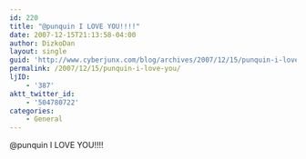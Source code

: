 ```yaml
---
id: 220
title: "@punquin I LOVE YOU!!!!"
date: 2007-12-15T21:13:58-04:00
author: DizkoDan
layout: single
guid: 'http://www.cyberjunx.com/blog/archives/2007/12/15/punquin-i-love-you/'
permalink: /2007/12/15/punquin-i-love-you/
ljID:
    - '387'
aktt_twitter_id:
    - '504780722'
categories:
    - General
---
```


@punquin I LOVE YOU!!!!